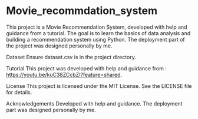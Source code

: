 # Movie_recommdation_system

This project is a Movie Recommendation System, developed with help and guidance from a tutorial. The goal is to learn the basics of data analysis and building a recommendation system using Python. The deployment part of the project was designed personally by me.

Dataset
Ensure dataset.csv is in the project directory.

Tutorial
This project was developed with help and guidance from : https://youtu.be/kuC38ZCcbZI?feature=shared.

License
This project is licensed under the MIT License. See the LICENSE file for details.

Acknowledgements
Developed with help and guidance. The deployment part was designed personally by me.

